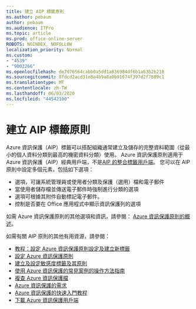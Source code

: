 ```yaml
---
title: 建立 AIP 標籤原則
ms.author: pebaum
author: pebaum
ms.audience: ITPro
ms.topic: article
ms.prod: office-online-server
ROBOTS: NOINDEX, NOFOLLOW
localization_priority: Normal
ms.custom:
- "4539"
- "9002266"
ms.openlocfilehash: de7d76564cabb0a5dd1a836984df6b1a63b2b218
ms.sourcegitcommit: 8fdcd2acd31e8a4b9a8a0b91674f397d2f7889c1
ms.translationtype: MT
ms.contentlocale: zh-TW
ms.lasthandoff: 06/03/2020
ms.locfileid: "44542100"
---
```

# <a name="creating-aip-label-policies"></a>建立 AIP 標籤原則

Azure 資訊保護（AIP）標籤可以搭配組織通常建立及儲存的完整資料範圍（從最小的個人資料分類到最高的機密資料分類）使用。 Azure 資訊保護原則適用于 Azure 資訊保護（AIP）經典用戶端，不是[AIP 的整合標籤用戶端](https://docs.microsoft.com/azure/information-protection/rms-client/unifiedlabelingclient-version-release-history)。 您可以在 AIP 原則中設定多個元素，包括如下選項：

- 選項，可讓系統管理員或使用者分類及保護（選用）檔和電子郵件
- 當使用者儲存檔並傳送電子郵件時強制進行分類的選項
- 選項可根據其附件自動標記電子郵件。
- 控制是否要在 Office 應用程式中顯示資訊保護列的選項

如需 Azure 資訊保護原則的其他選項和資訊，請參閱： [Azure 資訊保護原則的概述](https://docs.microsoft.com/azure/information-protection/overview-policy)。  

如需有關 AIP 原則的其他有用資源，請參閱：

- [教程：設定 Azure 資訊保護原則設定及建立新標籤](https://docs.microsoft.com/azure/information-protection/infoprotect-quick-start-tutorial)  
- [設定 Azure 資訊保護原則](https://docs.microsoft.com/azure/information-protection/configure-policy)  
- [建立及設定敏感度標籤及其原則](https://docs.microsoft.com/microsoft-365/compliance/create-sensitivity-labels)  
- [使用 Azure 資訊保護的常見案例的操作方法指南](https://docs.microsoft.com/azure/information-protection/how-to-guides)  
- [複查 Azure 資訊保護檔](https://docs.microsoft.com/azure/information-protection/what-is-information-protection)  
- [Azure 資訊保護的需求](https://docs.microsoft.com/azure/information-protection/get-started/requirements)  
- [Azure 資訊保護的快速入門教程](https://docs.microsoft.com/azure/information-protection/get-started/infoprotect-quick-start-tutorial)  
- [下載 Azure 資訊保護用戶端](https://www.microsoft.com/download/details.aspx?id=53018)